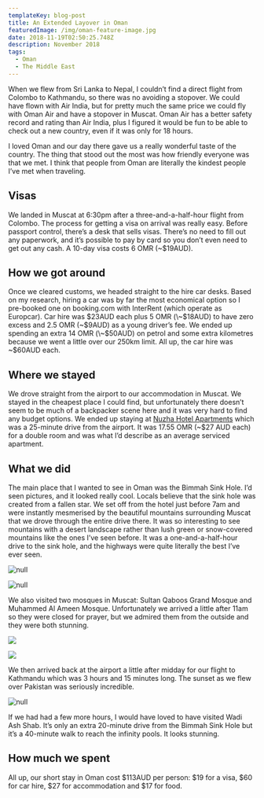 ```yaml
---
templateKey: blog-post
title: An Extended Layover in Oman
featuredImage: /img/oman-feature-image.jpg
date: 2018-11-19T02:50:25.748Z
description: November 2018
tags:
  - Oman
  - The Middle East
---
```

When we flew from Sri Lanka to Nepal, I couldn’t find a direct flight from Colombo to Kathmandu, so there was no avoiding a stopover. We could have flown with Air India, but for pretty much the same price we could fly with Oman Air and have a stopover in Muscat. Oman Air has a better safety record and rating than Air India, plus I figured it would be fun to be able to check out a new country, even if it was only for 18 hours.

I loved Oman and our day there gave us a really wonderful taste of the country. The thing that stood out the most was how friendly everyone was that we met. I think that people from Oman are literally the kindest people I’ve met when traveling. 

## Visas

We landed in Muscat at 6:30pm after a three-and-a-half-hour flight from Colombo. The process for getting a visa on arrival was really easy. Before passport control, there’s a desk that sells visas. There’s no need to fill out any paperwork, and it’s possible to pay by card so you don’t even need to get out any cash. A 10-day visa costs 6 OMR (~$19AUD).

## How we got around

Once we cleared customs, we headed straight to the hire car desks. Based on my research, hiring a car was by far the most economical option so I pre-booked one on booking.com with InterRent (which operate as Europcar). Car hire was $23AUD each plus 5 OMR (\~$18AUD) to have zero excess and 2.5 OMR (\~$9AUD) as a young driver’s fee. We ended up spending an extra 14 OMR (\~$50AUD) on petrol and some extra kilometres because we went a little over our 250km limit. All up, the car hire was \~$60AUD each. 

## Where we stayed

We drove straight from the airport to our accommodation in Muscat. We stayed in the cheapest place I could find, but unfortunately there doesn’t seem to be much of a backpacker scene here and it was very hard to find any budget options. We ended up staying at [Nuzha Hotel Apartments](http://www.bookeasy.co/Hotel/Nuzha_Hotel_Apartments.htm) which was a 25-minute drive from the airport. It was 17.55 OMR (~$27 AUD each) for a double room and was what I’d describe as an average serviced apartment. 

## What we did

The main place that I wanted to see in Oman was the Bimmah Sink Hole. I’d seen pictures, and it looked really cool. Locals believe that the sink hole was created from a fallen star. We set off from the hotel just before 7am and were instantly mesmerised by the beautiful mountains surrounding Muscat that we drove through the entire drive there. It was so interesting to see mountains with a desert landscape rather than lush green or snow-covered mountains like the ones I’ve seen before. It was a one-and-a-half-hour drive to the sink hole, and the highways were quite literally the best I’ve ever seen.

![null](/img/sink-hole.jpg)

![null](/img/sink-hole-1.jpg)

We also visited two mosques in Muscat: Sultan Qaboos Grand Mosque and  Muhammed Al Ameen Mosque. Unfortunately we arrived a little after 11am so they were closed for prayer, but we admired them from the outside and they were both stunning. 

![](/img/mosque.jpg)

![](/img/mosque-2.jpg)

We then arrived back at the airport a little after midday for our flight to Kathmandu which was 3 hours and 15 minutes long. The sunset as we flew over Pakistan was seriously incredible.

![null](/img/nepal-flight.jpg)

If we had had a few more hours, I would have loved to have visited Wadi Ash Shab. It’s only an extra 20-minute drive from the Bimmah Sink Hole but it’s a 40-minute walk to reach the infinity pools. It looks stunning.

## How much we spent

All up, our short stay in Oman cost $113AUD per person: $19 for a visa, $60 for car hire, $27 for accommodation and $17 for food.
